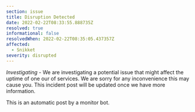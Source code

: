 ```yaml
---
section: issue
title: Disruption Detected
date: 2022-02-22T08:33:55.888735Z
resolved: true
informational: false
resolvedWhen: 2022-02-22T08:35:05.437357Z
affected:
  - Snikket
severity: disrupted
---
```

*Investigating* - We are investigating a potential issue that might affect the uptime of one our of services. We are sorry for any inconvenience this may cause you. This incident post will be updated once we have more information.

This is an automatic post by a monitor bot.
        